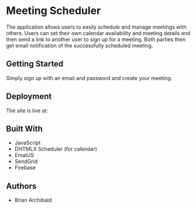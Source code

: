 # Meeting Scheduler

The application allows users to easily schedule and manage meetings with others.  Users can set their own calendar availability and meeting details and then send a link to another user to sign up for a meeting.  Both parties then get email notification of the successfully scheduled meeting.

## Getting Started

Simply sign up with an email and password and create your meeting.

## Deployment

The site is live at: 

## Built With

* JavaScript
* DHTMLX Scheduler (for calendar)
* EmailJS
* SendGrid
* Firebase

## Authors

* Brian Archibald

